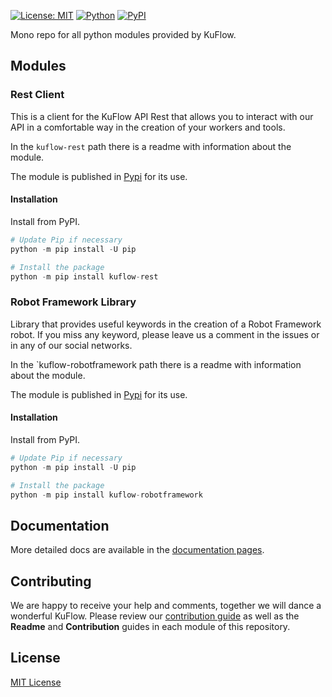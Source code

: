 [![License: MIT](https://img.shields.io/badge/License-MIT-green.svg)](https://github.com/kuflow/kuflow-sdk-python/blob/master/LICENSE)
[![Python](https://img.shields.io/pypi/pyversions/kuflow-rest.svg)]()
[![PyPI](https://img.shields.io/pypi/v/kuflow-rest.svg)]()

Mono repo for all python modules provided by KuFlow.

## Modules

### Rest Client

This is a client for the KuFlow API Rest that allows you to interact with our API in a comfortable way in the creation of your workers and tools.

In the `kuflow-rest` path there is a readme with information about the module.

The module is published in [Pypi](https://pypi.org/project/kuflow-rest/) for its use.

#### Installation

Install from PyPI.

```python
# Update Pip if necessary
python -m pip install -U pip

# Install the package
python -m pip install kuflow-rest
```

### Robot Framework Library

Library that provides useful keywords in the creation of a Robot Framework robot. If you miss any keyword, please leave us a comment in the issues or in any of our social networks.

In the `kuflow-robotframework path there is a readme with information about the module.

The module is published in [Pypi](https://pypi.org/project/kuflow-robotframework/) for its use.

#### Installation

Install from PyPI.

```python
# Update Pip if necessary
python -m pip install -U pip

# Install the package
python -m pip install kuflow-robotframework
```

## Documentation

More detailed docs are available in the [documentation pages](https://docs.kuflow.com/developers/overview/introduction).

## Contributing

We are happy to receive your help and comments, together we will dance a wonderful KuFlow. Please review our [contribution guide](CONTRIBUTING.md) as well as the **Readme** and **Contribution** guides in each module of this repository.

## License

[MIT License](https://github.com/kuflow/kuflow-sdk-python/blob/master/LICENSE)
